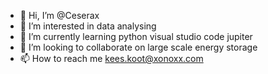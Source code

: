 - 👋 Hi, I’m @Ceserax
- 👀 I’m interested in data analysing
- 🌱 I’m currently learning python visual studio code jupiter 
- 💞️ I’m looking to collaborate on large scale energy storage
- 📫 How to reach me kees.koot@xonoxx.com

<!---
Ceserax/Ceserax is a ✨ special ✨ repository because its `README.md` (this file) appears on your GitHub profile.
You can click the Preview link to take a look at your changes.
--->
